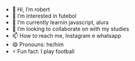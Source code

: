 - 👋 Hi, I’m robert
- 👀 I’m interested in futebol
- 🌱 I’m currently learnin javascript, alura
- 💞️ I’m looking to collaborate on with my studies 
- 📫 How to reach me, Instagram e whatsapp 
- 😄 Pronouns: he/him
- ⚡ Fun fact: I play football
<!---
1096632731/1096632731 is a ✨ special ✨ repository because its `README.md` (this file) appears on your GitHub profile.
You can click the Preview link to take a look at your changes.
--->
